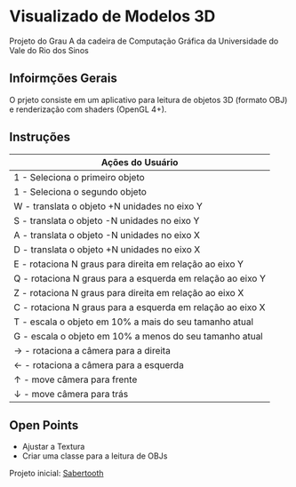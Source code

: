 # Visualizado de Modelos 3D

Projeto do Grau A da cadeira de Computação Gráfica da Universidade do Vale do Rio dos Sinos

## Infoirmções Gerais

O prjeto consiste em um aplicativo para leitura de objetos 3D (formato OBJ) e renderização com shaders (OpenGL 4+).

## Instruções

|                 Ações do Usuário                           |
-------------------------------------------------------------|
| 1 - Seleciona o primeiro objeto                            |
| 1 - Seleciona o segundo objeto                             |
| W - translata o objeto +N unidades no eixo Y               |
| S - translata o objeto -N unidades no eixo Y               |
| A - translata o objeto -N unidades no eixo X               |
| D - translata o objeto +N unidades no eixo X               |
| E - rotaciona N graus para direita em relação ao eixo Y    |
| Q - rotaciona N graus para a esquerda em relação ao eixo Y |
| Z - rotaciona N graus para direita em relação ao eixo X    |
| C - rotaciona N graus para a esquerda em relação ao eixo X |
| T - escala o objeto em 10% a mais do seu tamanho atual     | 
| G - escala o objeto em 10% a menos do seu tamanho atual    |
| → - rotaciona a câmera para a direita                      |
| ← - rotaciona a câmera para a esquerda                     |
| ↑ - move câmera para frente                                |
| ↓ - move câmera para trás                                  |

## Open Points

  - Ajustar a Textura
  - Criar uma classe para a leitura de OBJs


Projeto inicial: [Sabertooth](https://github.com/RafaelFreita/Sabertooth)